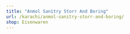 ```yaml
---
title: "Anmol Sanitry Storr And Boring"
url: /karachi/anmol-sanitry-storr-and-boring/
shop: Eisenwaren
---
```

